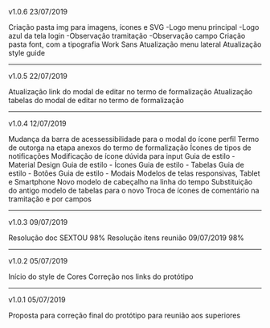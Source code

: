 v1.0.6
23/07/2019

Criação pasta img para imagens, ícones e SVG
-Logo menu principal
-Logo azul da tela login
-Observação tramitação
-Observação campo
Criação pasta font, com a tipografia Work Sans
Atualização menu lateral
Atualização style guide

---

v1.0.5
22/07/2019

Atualização link do modal de editar no termo de formalização
Atualização tabelas do modal de editar no termo de formalização

---

v1.0.4
12/07/2019

Mudança da barra de acessessibilidade para o modal do ícone perfil
Termo de outorga na etapa anexos do termo de formalização
Ícones de tipos de notificações
Modificação de ícone dúvida para input
Guia de estilo - Material Design
Guia de estilo - Ícones
Guia de estilo - Tabelas
Guia de estilo - Botões
Guia de estilo - Modais
Modelos de telas responsivas, Tablet e Smartphone
Novo modelo de cabeçalho na linha do tempo
Substituição do antigo modelo de tabelas para o novo
Troca de ícones de comentário na tramitação e por campos

---

v1.0.3
09/07/2019

Resolução doc SEXTOU 98%
Resolução ítens reunião 09/07/2019 98%

---

v1.0.2
05/07/2019

Início do style de Cores
Correção nos links do protótipo

---

v1.0.1
05/07/2019

Proposta para correção final do protótipo para reunião aos superiores
